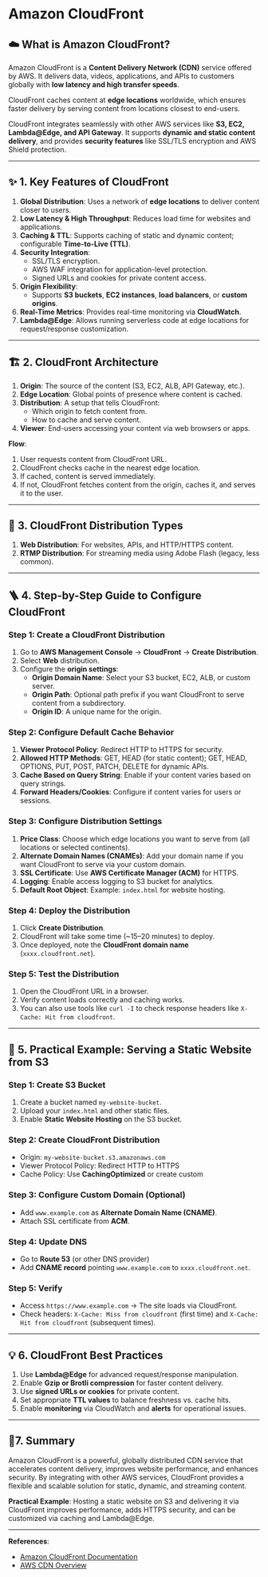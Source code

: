 # Amazon CloudFront

## ☁️ What is Amazon CloudFront?

Amazon CloudFront is a **Content Delivery Network (CDN)** service offered by AWS. It delivers data, videos, applications, and APIs to customers globally with **low latency and high transfer speeds**. 

CloudFront caches content at **edge locations** worldwide, which ensures faster delivery by serving content from locations closest to end-users.

CloudFront integrates seamlessly with other AWS services like **S3, EC2, Lambda@Edge, and API Gateway**. It supports **dynamic and static content delivery**, and provides **security features** like SSL/TLS encryption and AWS Shield protection.

---

## ✨ 1. Key Features of CloudFront

1. **Global Distribution**: Uses a network of **edge locations** to deliver content closer to users.
2. **Low Latency & High Throughput**: Reduces load time for websites and applications.
3. **Caching & TTL**: Supports caching of static and dynamic content; configurable **Time-to-Live (TTL)**.
4. **Security Integration**:
   - SSL/TLS encryption.
   - AWS WAF integration for application-level protection.
   - Signed URLs and cookies for private content access.
5. **Origin Flexibility**:
   - Supports **S3 buckets**, **EC2 instances**, **load balancers**, or **custom origins**.
6. **Real-Time Metrics**: Provides real-time monitoring via **CloudWatch**.
7. **Lambda@Edge**: Allows running serverless code at edge locations for request/response customization.

---

## 🏗️ 2. CloudFront Architecture

1. **Origin**: The source of the content (S3, EC2, ALB, API Gateway, etc.).
2. **Edge Location**: Global points of presence where content is cached.
3. **Distribution**: A setup that tells CloudFront:
   - Which origin to fetch content from.
   - How to cache and serve content.
4. **Viewer**: End-users accessing your content via web browsers or apps.

**Flow**:
1. User requests content from CloudFront URL.
2. CloudFront checks cache in the nearest edge location.
3. If cached, content is served immediately.
4. If not, CloudFront fetches content from the origin, caches it, and serves it to the user.

---

## 🧱 3. CloudFront Distribution Types

1. **Web Distribution**: For websites, APIs, and HTTP/HTTPS content.
2. **RTMP Distribution**: For streaming media using Adobe Flash (legacy, less common).

---

## 🪜 4. Step-by-Step Guide to Configure CloudFront

### Step 1: Create a CloudFront Distribution

1. Go to **AWS Management Console** → **CloudFront** → **Create Distribution**.
2. Select **Web** distribution.
3. Configure the **origin settings**:
   - **Origin Domain Name**: Select your S3 bucket, EC2, ALB, or custom server.
   - **Origin Path**: Optional path prefix if you want CloudFront to serve content from a subdirectory.
   - **Origin ID**: A unique name for the origin.

### Step 2: Configure Default Cache Behavior

1. **Viewer Protocol Policy**: Redirect HTTP to HTTPS for security.
2. **Allowed HTTP Methods**: GET, HEAD (for static content); GET, HEAD, OPTIONS, PUT, POST, PATCH, DELETE for dynamic APIs.
3. **Cache Based on Query String**: Enable if your content varies based on query strings.
4. **Forward Headers/Cookies**: Configure if content varies for users or sessions.

### Step 3: Configure Distribution Settings

1. **Price Class**: Choose which edge locations you want to serve from (all locations or selected continents).
2. **Alternate Domain Names (CNAMEs)**: Add your domain name if you want CloudFront to serve via your custom domain.
3. **SSL Certificate**: Use **AWS Certificate Manager (ACM)** for HTTPS.
4. **Logging**: Enable access logging to S3 bucket for analytics.
5. **Default Root Object**: Example: `index.html` for website hosting.

### Step 4: Deploy the Distribution

1. Click **Create Distribution**.
2. CloudFront will take some time (~15–20 minutes) to deploy.
3. Once deployed, note the **CloudFront domain name** (`xxxx.cloudfront.net`).

### Step 5: Test the Distribution

1. Open the CloudFront URL in a browser.
2. Verify content loads correctly and caching works.
3. You can also use tools like `curl -I` to check response headers like `X-Cache: Hit from cloudfront`.

---

## 🧰 5. Practical Example: Serving a Static Website from S3

### Step 1: Create S3 Bucket

1. Create a bucket named `my-website-bucket`.
2. Upload your `index.html` and other static files.
3. Enable **Static Website Hosting** on the S3 bucket.

### Step 2: Create CloudFront Distribution

- Origin: `my-website-bucket.s3.amazonaws.com`
- Viewer Protocol Policy: Redirect HTTP to HTTPS
- Cache Policy: Use **CachingOptimized** or create custom

### Step 3: Configure Custom Domain (Optional)

- Add `www.example.com` as **Alternate Domain Name (CNAME)**.
- Attach SSL certificate from **ACM**.

### Step 4: Update DNS

- Go to **Route 53** (or other DNS provider)
- Add **CNAME record** pointing `www.example.com` to `xxxx.cloudfront.net`.

### Step 5: Verify

- Access `https://www.example.com` → The site loads via CloudFront.
- Check headers: `X-Cache: Miss from cloudfront` (first time) and `X-Cache: Hit from cloudfront` (subsequent times).

---

## 💡 6. CloudFront Best Practices

1. Use **Lambda@Edge** for advanced request/response manipulation.
2. Enable **Gzip or Brotli compression** for faster content delivery.
3. Use **signed URLs or cookies** for private content.
4. Set appropriate **TTL values** to balance freshness vs. cache hits.
5. Enable **monitoring** via CloudWatch and **alerts** for operational issues.

---

## 🧾7. Summary

Amazon CloudFront is a powerful, globally distributed CDN service that accelerates content delivery, improves website performance, and enhances security. By integrating with other AWS services, CloudFront provides a flexible and scalable solution for static, dynamic, and streaming content.  

**Practical Example**: Hosting a static website on S3 and delivering it via CloudFront improves performance, adds HTTPS security, and can be customized via caching and Lambda@Edge.

---

**References**:

- [Amazon CloudFront Documentation](https://docs.aws.amazon.com/cloudfront/)
- [AWS CDN Overview](https://aws.amazon.com/cloudfront/)
